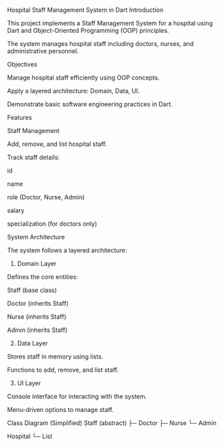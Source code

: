 Hospital Staff Management System in Dart
Introduction

This project implements a Staff Management System for a hospital using Dart and Object-Oriented Programming (OOP) principles.

The system manages hospital staff including doctors, nurses, and administrative personnel.

Objectives

Manage hospital staff efficiently using OOP concepts.

Apply a layered architecture: Domain, Data, UI.

Demonstrate basic software engineering practices in Dart.

Features

Staff Management

Add, remove, and list hospital staff.

Track staff details:

id

name

role (Doctor, Nurse, Admin)

salary

specialization (for doctors only)

System Architecture

The system follows a layered architecture:

1. Domain Layer

Defines the core entities:

Staff (base class)

Doctor (inherits Staff)

Nurse (inherits Staff)

Admin (inherits Staff)

2. Data Layer

Stores staff in memory using lists.

Functions to add, remove, and list staff.

3. UI Layer

Console interface for interacting with the system.

Menu-driven options to manage staff.

Class Diagram (Simplified)
Staff (abstract)
 ├─ Doctor
 ├─ Nurse
 └─ Admin

Hospital
 └─ List<Staff>